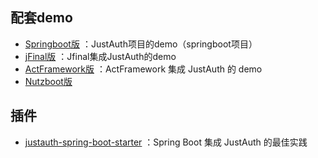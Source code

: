 ## 配套demo
- [Springboot版](https://gitee.com/yadong.zhang/JustAuth-demo) ：JustAuth项目的demo（springboot项目）
- [jFinal版](https://github.com/xkcoding/jfinal-justauth-demo) ：Jfinal集成JustAuth的demo
- [ActFramework版](https://github.com/xkcoding/act-justauth-demo) ：ActFramework 集成 JustAuth 的 demo
- [Nutzboot版](https://github.com/EggsBlue/nutzboot-justauth-demo)

## 插件
- [justauth-spring-boot-starter](https://github.com/xkcoding/justauth-spring-boot-starter) ：Spring Boot 集成 JustAuth 的最佳实践

